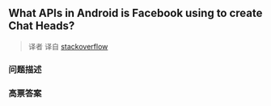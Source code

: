 ## What APIs in Android is Facebook using to create Chat Heads?

> 译者 译自 [stackoverflow](http://stackoverflow.com/questions/15975988/what-apis-in-android-is-facebook-using-to-create-chat-heads) 

### 问题描述 

### 高票答案 

